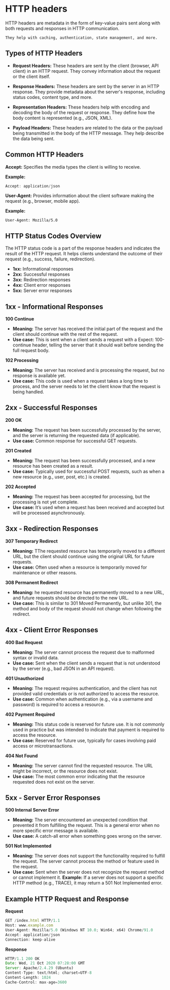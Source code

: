 # HTTP headers
HTTP headers are metadata in the form of key-value pairs sent along with both requests and responses in HTTP communication.

`They help with caching, authentication, state management, and more.`

## Types of HTTP Headers

- **Request Headers:** These headers are sent by the client (browser, API client) in an HTTP request. They convey information about the request or the client itself.

- **Response Headers:** These headers are sent by the server in an HTTP response. They provide metadata about the server's response, including status codes, content type, and more.

- **Representation Headers:** These headers help with encoding and decoding the body of the request or response. They define how the body content is represented (e.g., JSON, XML).

- **Payload Headers:** These headers are related to the data or the payload being transmitted in the body of the HTTP message. They help describe the data being sent.

## Common HTTP Headers
**Accept:** Specifies the media types the client is willing to receive.

**Example:**
```js
Accept: application/json
```

**User-Agent:** Provides information about the client software making the request (e.g., browser, mobile app).

**Example:**
```JS
User-Agent: Mozilla/5.0
```

## HTTP Status Codes Overview
The HTTP status code is a part of the response headers and indicates the result of the HTTP request. It helps clients understand the outcome of their request (e.g., success, failure, redirection).

- **1xx:** Informational responses
- **2xx:** Successful responses
- **3xx:** Redirection responses
- **4xx:** Client error responses
- **5xx:** Server error responses

## 1xx - Informational Responses
**100 Continue**

- **Meaning:** The server has received the initial part of the request and the client should continue with the rest of the request.
- **Use case:** This is sent when a client sends a request with a Expect: 100-continue header, telling the server that it should wait before sending the full request body.

**102 Processing**

- **Meaning:** The server has received and is processing the request, but no response is available yet.
- **Use case:** This code is used when a request takes a long time to process, and the server needs to let the client know that the request is being handled.

## 2xx - Successful Responses
**200 OK**

- **Meaning:** The request has been successfully processed by the server, and the server is returning the requested data (if applicable).
- **Use case:**  Common response for successful GET requests.

**201 Created**

- **Meaning:** The request has been successfully processed, and a new resource has been created as a result.
- **Use case:** Typically used for successful POST requests, such as when a new resource (e.g., user, post, etc.) is created.

**202 Accepted**

- **Meaning:** The request has been accepted for processing, but the processing is not yet complete.
- **Use case:** It’s used when a request has been received and accepted but will be processed asynchronously.

## 3xx - Redirection Responses
**307 Temporary Redirect**

- **Meaning:** TThe requested resource has temporarily moved to a different URL, but the client should continue using the original URL for future requests.
- **Use case:** Often used when a resource is temporarily moved for maintenance or other reasons.

**308 Permanent Redirect**

- **Meaning:** he requested resource has permanently moved to a new URL, and future requests should be directed to the new URL.
- **Use case:** This is similar to 301 Moved Permanently, but unlike 301, the method and body of the request should not change when following the redirect.

## 4xx - Client Error Responses
**400 Bad Request**

- **Meaning:** The server cannot process the request due to malformed syntax or invalid data.
- **Use case:** Sent when the client sends a request that is not understood by the server (e.g., bad JSON in an API request).

**401 Unauthorized**

- **Meaning:** The request requires authentication, and the client has not provided valid credentials or is not authorized to access the resource.
- **Use case:** Common when authentication (e.g., via a username and password) is required to access a resource.

**402 Payment Required**

- **Meaning:** This status code is reserved for future use. It is not commonly used in practice but was intended to indicate that payment is required to access the resource.
- **Use case:** Reserved for future use, typically for cases involving paid access or microtransactions.

**404 Not Found**

- **Meaning:** The server cannot find the requested resource. The URL might be incorrect, or the resource does not exist.
- **Use case:** The most common error indicating that the resource requested does not exist on the server.

## 5xx - Server Error Responses
**500 Internal Server Error**

- **Meaning:** The server encountered an unexpected condition that prevented it from fulfilling the request. This is a general error when no more specific error message is available.
- **Use case:** A catch-all error when something goes wrong on the server.

**501 Not Implemented**

- **Meaning:** The server does not support the functionality required to fulfill the request. The server cannot process the method or feature used in the request.
- **Use case:** Sent when the server does not recognize the request method or cannot implement it.
**Example:** If a server does not support a specific HTTP method (e.g., TRACE), it may return a 501 Not Implemented error.

## Example HTTP Request and Response

**Request**
```js
GET /index.html HTTP/1.1
Host: www.example.com
User-Agent: Mozilla/5.0 (Windows NT 10.0; Win64; x64) Chrome/91.0
Accept: application/json
Connection: keep-alive
```

**Response**
```js
HTTP/1.1 200 OK
Date: Wed, 21 Oct 2020 07:28:00 GMT
Server: Apache/2.4.29 (Ubuntu)
Content-Type: text/html; charset=UTF-8
Content-Length: 1024
Cache-Control: max-age=3600
```